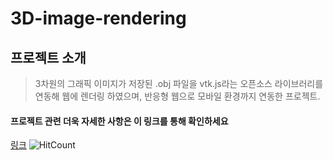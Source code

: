 # 3D-image-rendering

## 프로젝트 소개
>3차원의 그래픽 이미지가 저장된 .obj 파일을 vtk.js라는 오픈소스 라이브러리를 연동해 웹에 렌더링 하였으며, 
반응형 웹으로 모바일 환경까지 연동한 프로젝트.
#### 프로젝트 관련 더욱 자세한 사항은 이 링크를 통해 확인하세요
[링크](https://www.notion.so/vtk-js-3D-3e772f4abd8b4917baa9ffc40932a493)
![HitCount](http://hits.dwyl.com/oni193/3D-image-rendering.svg)
